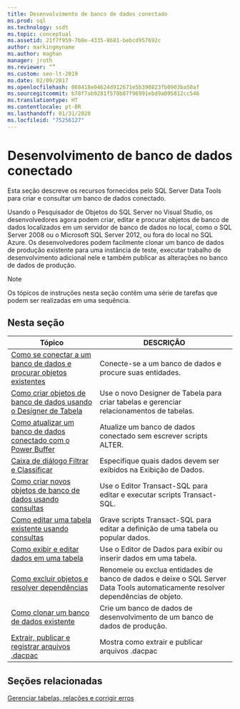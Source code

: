 ```yaml
---
title: Desenvolvimento de banco de dados conectado
ms.prod: sql
ms.technology: ssdt
ms.topic: conceptual
ms.assetid: 21f7f959-7b8e-4335-8681-bebcd957692c
author: markingmyname
ms.author: maghan
manager: jroth
ms.reviewer: “”
ms.custom: seo-lt-2019
ms.date: 02/09/2017
ms.openlocfilehash: 068418e04624d912671e5b390823fb0903ba50af
ms.sourcegitcommit: b78f7ab9281f570b87f96991ebd9a095812cc546
ms.translationtype: HT
ms.contentlocale: pt-BR
ms.lasthandoff: 01/31/2020
ms.locfileid: "75256127"
---
```

# <a name="connected-database-development"></a>Desenvolvimento de banco de dados conectado

Esta seção descreve os recursos fornecidos pelo SQL Server Data Tools para criar e consultar um banco de dados conectado.  
  
Usando o Pesquisador de Objetos do SQL Server no Visual Studio, os desenvolvedores agora podem criar, editar e procurar objetos de banco de dados localizados em um servidor de banco de dados no local, como o SQL Server 2008 ou o Microsoft SQL Server 2012, ou fora do local no SQL Azure. Os desenvolvedores podem facilmente clonar um banco de dados de produção existente para uma instância de teste, executar trabalho de desenvolvimento adicional nele e também publicar as alterações no banco de dados de produção.  
  
> [!NOTE]  
> Os tópicos de instruções nesta seção contêm uma série de tarefas que podem ser realizadas em uma sequência.  
  
## <a name="in-this-section"></a>Nesta seção  
  
|Tópico|DESCRIÇÃO|  
|---------|---------------|  
|[Como se conectar a um banco de dados e procurar objetos existentes](../ssdt/how-to-connect-to-a-database-and-browse-existing-objects.md)|Conecte-se a um banco de dados e procure suas entidades.|  
|[Como criar objetos de banco de dados usando o Designer de Tabela](../ssdt/how-to-create-database-objects-using-table-designer.md)|Use o novo Designer de Tabela para criar tabelas e gerenciar relacionamentos de tabelas.|  
|[Como atualizar um banco de dados conectado com o Power Buffer](../ssdt/how-to-update-a-connected-database-with-power-buffer.md)|Atualize um banco de dados conectado sem escrever scripts ALTER.|  
|[Caixa de diálogo Filtrar e Classificar](../ssdt/filter-and-sort-dialog-box.md)|Especifique quais dados devem ser exibidos na Exibição de Dados.|  
|[Como criar novos objetos de banco de dados usando consultas](../ssdt/how-to-create-new-database-objects-using-queries.md)|Use o Editor Transact\-SQL para editar e executar scripts Transact\-SQL.|  
|[Como editar uma tabela existente usando consultas](../ssdt/how-to-edit-an-existing-table-using-queries.md)|Grave scripts Transact\-SQL para editar a definição de uma tabela ou popular dados.|  
|[Como exibir e editar dados em uma tabela](../ssdt/how-to-view-and-edit-data-in-a-table.md)|Use o Editor de Dados para exibir ou inserir dados em uma tabela.|  
|[Como excluir objetos e resolver dependências](../ssdt/how-to-delete-objects-and-resolve-dependencies.md)|Renomeie ou exclua entidades de banco de dados e deixe o SQL Server Data Tools automaticamente resolver dependências de objeto.|  
|[Como clonar um banco de dados existente](../ssdt/how-to-clone-an-existing-database.md)|Crie um banco de dados de desenvolvimento de um banco de dados de produção.|  
|[Extrair, publicar e registrar arquivos .dacpac](../ssdt/extract-publish-and-register-dacpac-files.md)|Mostra como extrair e publicar arquivos .dacpac|  
  
## <a name="related-sections"></a>Seções relacionadas

[Gerenciar tabelas, relações e corrigir erros](../ssdt/manage-tables-relationships-and-fix-errors.md)